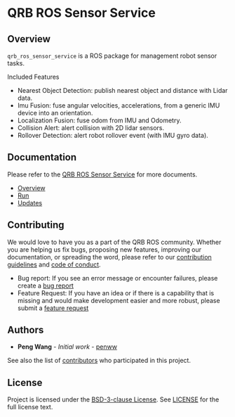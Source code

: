 # QRB ROS Sensor Service

## Overview

`qrb_ros_sensor_service` is a ROS package for management robot sensor tasks.

Included Features
- Nearest Object Detection: publish nearest object and distance with Lidar data.
- Imu Fusion: fuse angular velocities, accelerations, from a generic IMU device into an orientation.
- Localization Fusion: fuse odom from IMU and Odometry.
- Collision Alert: alert collision with 2D lidar sensors.
- Rollover Detection: alert robot rollover event (with IMU gyro data).

## Documentation
Please refer to the [QRB ROS Sensor Service](https://qualcomm-qrb-ros.github.io/packages/qrb_ros_sensor_service/index.html) for more documents.
- [Overview](https://qualcomm-qrb-ros.github.io/packages/qrb_ros_sensor_service/index.html#overview)
- [Run](https://qualcomm-qrb-ros.github.io/packages/qrb_ros_sensor_service/index.html#run)
- [Updates](https://qualcomm-qrb-ros.github.io/packages/qrb_ros_sensor_service/index.html#updates)

## Contributing

We would love to have you as a part of the QRB ROS community. Whether you are helping us fix bugs, proposing new features, improving our documentation, or spreading the word, please refer to our [contribution guidelines](./CONTRIBUTING.md) and [code of conduct](./CODE_OF_CONDUCT.md).

- Bug report: If you see an error message or encounter failures, please create a [bug report](../../issues)
- Feature Request: If you have an idea or if there is a capability that is missing and would make development easier and more robust, please submit a [feature request](../../issues)


## Authors

* **Peng Wang** - *Initial work* - [penww](https://github.com/penww)

See also the list of [contributors](https://github.com/qualcomm-qrb-ros/qrb_ros_sensor_service/graphs/contributors) who participated in this project.


## License

Project is licensed under the [BSD-3-clause License](https://spdx.org/licenses/BSD-3-Clause.html). See [LICENSE](./LICENSE) for the full license text.
